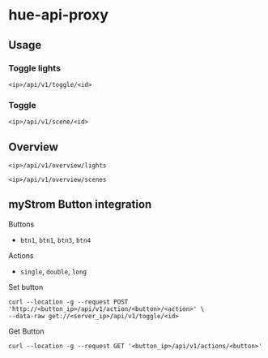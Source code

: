 # hue-api-proxy

## Usage

### Toggle lights

`<ip>/api/v1/toggle/<id>`

### Toggle

`<ip>/api/v1/scene/<id>`

## Overview

`<ip>/api/v1/overview/lights`

`<ip>/api/v1/overview/scenes`

## myStrom Button integration

Buttons

- `btn1`, `btn1`, `btn3`, `btn4`

Actions

- `single`, `double`, `long`

Set button

```shell
curl --location -g --request POST 'http://<button_ip>/api/v1/action/<button>/<action>' \
--data-raw get://<server_ip>/api/v1/toggle/<id>
```

Get Button

```shell
curl --location -g --request GET '<button_ip>/api/v1/actions/<button>'
```